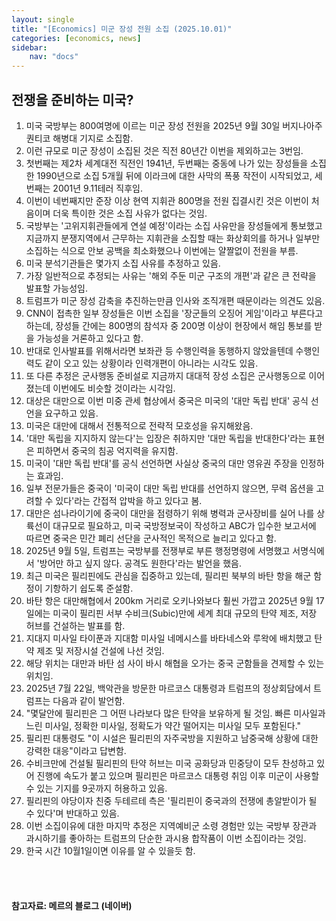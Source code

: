 ```yaml
---
layout: single
title: "[Economics] 미군 장성 전원 소집 (2025.10.01)"
categories: [economics, news]
sidebar:
    nav: "docs"
---
```


## 전쟁을 준비하는 미국?
1. 미국 국방부는 800여명에 이르는 미군 장성 전원을 2025년 9월 30일 버지나아주 퀀티코 해병대 기지로 소집함.
1. 이런 규모로 미군 장성이 소집된 것은 직전 80년간 이번을 제외하고는 3번임.
1. 첫번째는 제2차 세계대전 직전인 1941년, 두번째는 중동에 나가 있는 장성들을 소집한 1990년으로 소집 5개월 뒤에 이라크에 대한 사막의 폭풍 작전이 시작되었고, 세번째는 2001년 9.11테러 직후임.
1. 이번이 네번째지만 준장 이상 현역 지휘관 800명을 전원 집결시킨 것은 이번이 처음이며 더욱 특이한 것은 소집 사유가 없다는 것임.
1. 국방부는 '고위지휘관들에게 연설 예정'이라는 소집 사유만을 장성들에게 통보했고 지금까지 분쟁지역에서 근무하는 지휘관을 소집할 때는 화상회의를 하거나 일부만 소집하는 식으로 안보 공백을 최소화했으나 이번에는 얄짤없이 전원을 부름.
1. 미국 분석기관들은 몇가지 소집 사유를 추정하고 있음.
1. 가장 일반적으로 추정되는 사유는 '해외 주둔 미군 구조의 개편'과 같은 큰 전략을 발표할 가능성임.
1. 트럼프가 미군 장성 감축을 추진하는만큼 인사와 조직개편 때문이라는 의견도 있음.
1. CNN이 접촉한 일부 장성들은 이번 소집을 '장군들의 오징어 게임'이라고 부른다고 하는데, 장성들 간에는 800명의 참석자 중 200명 이상이 현장에서 해임 통보를 받을 가능성을 거론하고 있다고 함.
1. 반대로 인사발표를 위해서라면 보좌관 등 수행인력을 동행하지 않았을텐데 수행인력도 같이 오고 있는 상황이라 인력개편이 아니라는 시각도 있음.
1. 또 다른 추정은 군사행동 준비설로 지금까지 대대적 장성 소집은 군사행동으로 이어졌는데 이번에도 비슷할 것이라는 시각임.
1. 대상은 대만으로 이번 미중 관세 협상에서 중국은 미국의 '대만 독립 반대' 공식 선언을 요구하고 있음.
1. 미국은 대만에 대해서 전통적으로 전략적 모호성을 유지해왔음.
1. '대만 독립을 지지하지 않는다'는 입장은 취하지만 '대만 독립을 반대한다'라는 표현은 피하면서 중국의 침공 억지력을 유지함.
1. 미국이 '대만 독립 반대'를 공식 선언하면 사실상 중국의 대만 영유권 주장을 인정하는 효과임.
1. 일부 전문가들은 중국이 '미국이 대만 독립 반대를 선언하지 않으면, 무력 옵션을 고려할 수 있다'라는 간접적 압박을 하고 있다고 봄.
1. 대만은 섬나라이기에 중국이 대만을 점령하기 위해 병력과 군사장비를 실어 나를 상륙선이 대규모로 필요하고, 미국 국방정보국이 작성하고 ABC가 입수한 보고서에 따르면 중국은 민간 폐리 선단을 군사적인 목적으로 늘리고 있다고 함.
1. 2025년 9월 5일, 트럼프는 국방부를 전쟁부로 부른 행정명령에 서명했고 서명식에서 '방어만 하고 싶지 않다. 공격도 원한다'라는 발언을 했음.
1. 최근 미국은 필리핀에도 관심을 집중하고 있는데, 필리핀 북부의 바탄 항을 해군 함정이 기항하기 쉽도록 준설함.
1. 바탄 항은 대만해협에서 200km 거리로 오키나와보다 훨씬 가깝고 2025년 9월 17일에는 미국이 필리핀 서부 수비크(Subic)만에 세계 최대 규모의 탄약 제조, 저장 허브를 건설하는 발표를 함.
1. 지대지 미사일 타이푼과 지대함 미사일 네메시스를 바타네스와 루왁에 배치했고 탄약 제조 및 저장시설 건설에 나선 것임.
1. 해당 위치는 대만과 바탄 섬 사이 바시 해협을 오가는 중국 군함들을 견제할 수 있는 위치임.
1. 2025년 7월 22일, 백악관을 방문한 마르코스 대통령과 트럼프의 정상회담에서 트럼프는 다음과 같이 발언함.
1. "몇달안에 필리핀은 그 어떤 나라보다 많은 탄약을 보유하게 될 것임. 빠른 미사일과 느린 미사일, 정확한 미사일, 정확도가 약간 떨어지는 미사일 모두 포함된다."
1. 필리핀 대통령도 "이 시설은 필리핀의 자주국방을 지원하고 남중국해 상황에 대한 강력한 대응"이라고 답변함.
1. 수비크만에 건설될 필리핀의 탄약 허브는 미국 공화당과 민중당이 모두 찬성하고 있어 진행에 속도가 붙고 있으며 필리핀은 마르코스 대통령 취임 이후 미군이 사용할 수 있는 기지를 9곳까지 허용하고 있음.
1. 필리핀의 야당이자 친중 두테르테 측은 '필리핀이 중국과의 전쟁에 총알받이가 될 수 있다'며 반대하고 있음.
1. 이번 소집이유에 대한 마지막 추정은 지역예비군 소령 경험만 있는 국방부 장관과 과시하기를 좋아하는 트럼프의 단순한 과시용 합작품이 이번 소집이라는 것임.
1. 한국 시간 10월1일이면 이유를 알 수 있을듯 함.




<br/>
<br/>

#### 참고자료: 메르의 블로그 (네이버)
